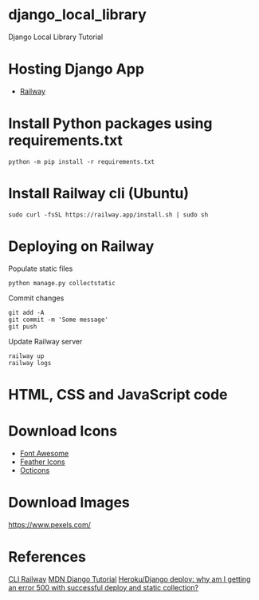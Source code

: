 # django_local_library
Django Local Library Tutorial

# Hosting Django App

- [Railway](https://railway.app/) 

# Install Python packages using requirements.txt
```
python -m pip install -r requirements.txt
```

# Install Railway cli (Ubuntu)
```
sudo curl -fsSL https://railway.app/install.sh | sudo sh
```

# Deploying on Railway
Populate static files
```
python manage.py collectstatic
```
Commit changes
```
git add -A
git commit -m 'Some message'
git push
```

Update Railway server
```
railway up
railway logs
```

# HTML, CSS and JavaScript code

# Download Icons

- [Font Awesome](https://fontawesome.com/)
- [Feather Icons](https://feathericons.com/)
- [Octicons](https://octicons.github.com/)

# Download Images
https://www.pexels.com/

# References
[CLI Railway](https://docs.railway.app/develop/cli)
[MDN Django Tutorial](https://developer.mozilla.org/en-US/docs/Learn/Server-side/Django/Tutorial_local_library_website)
[Heroku/Django deploy: why am I getting an error 500 with successful deploy and static collection?](https://stackoverflow.com/questions/53694341/heroku-django-deploy-why-am-i-getting-an-error-500-with-successful-deploy-and-s)